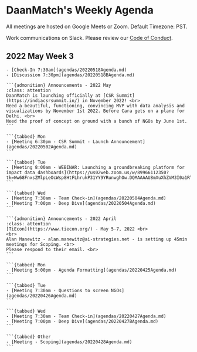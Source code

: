 # DaanMatch's Weekly Agenda

All meetings are hosted on Google Meets or Zoom. Default Timezone: PST.

Work communications on Slack. Please review our [Code of Conduct](CODE_OF_CONDUCT.md).

## 2022 May Week 3

```{tabbed} Wed
- [Check-In 7:30am](agendas/20220518Agenda.md)
- [Discussion 7:30pm](agendas/20220518BAgenda.md)
```

````{dropdown} 2022 May Week 1
```{admonition} Announcements - 2022 May
:class: attention
DaanMatch is launching officially at [CSR Summit](https://indiacsrsummit.in/) in November 2022! <br>
Need a beautiful, functioning, convincing MVP with data analysis and visualizations by November 1st 2022. Before Cara gets on a plane for Delhi. <br>
Need the proof of concept on ground with a bunch of NGOs by June 1st.
```

```{tabbed} Mon
- [Meeting 6:30pm - CSR Summit - Launch Announcement](agendas/20220502Agenda.md)
```

```{tabbed} Tue
- [Meeting 8:00am - WEBINAR: Launching a groundbreaking platform for impact data dashboards](https://us02web.zoom.us/w/89966112350?tk=Ww68FnxsZMlpLeOcWsp8HtFLhrukP31YY9YRunwghOw.DQMAAAAU8mXuXhZVM3I0a1RTeFFJQ184LVROMDJnV09BAAAAAAAAAAAAAAAAAAAAAAAAAAAAAA&uuid=WN_zJoE0a_1TqqcLZ0Ag4VggA)
```

```{tabbed} Wed
- [Meeting 7:30am - Team Check-in](agendas/20220504Agenda.md)
- [Meeting 7:00pm - Deep Dive](agendas/20220504Agenda.md)
```
````

````{dropdown} 2022 April Week 4
```{admonition} Announcements - 2022 April
:class: attention
[TiEcon](https://www.tiecon.org/) - May 5-7, 2022 <br>
<br>
Alan Manewitz - alan.manewitz@ai-strategies.net - is setting up 45min meetings for Scoping. <br>
Please respond to their email. <br>
```

```{tabbed} Mon
- [Meeting 5:00pm - Agenda Formatting](agendas/20220425Agenda.md)
```

```{tabbed} Tue
- [Meeting 7:30am - Questions to screen NGOs](agendas/20220426Agenda.md)
```

```{tabbed} Wed
- [Meeting 7:30am - Team Check-in](agendas/20220427Agenda.md)
- [Meeting 7:00pm - Deep Dive](agendas/20220427BAgenda.md)
```

```{tabbed} Other
- [Meeting - Scoping](agendas/20220428Agenda.md)
```
````
